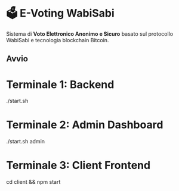 # 🗳️ E-Voting WabiSabi

Sistema di **Voto Elettronico Anonimo e Sicuro** basato sul protocollo WabiSabi e tecnologia blockchain Bitcoin.

## Avvio

# Terminale 1: Backend
./start.sh

# Terminale 2: Admin Dashboard  
./start.sh admin

# Terminale 3: Client Frontend
cd client && npm start